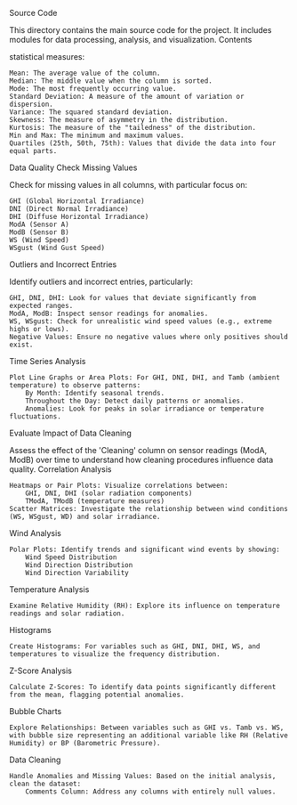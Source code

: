 Source Code

This directory contains the main source code for the project. It includes modules for data processing, analysis, and visualization.
Contents

statistical measures:

    Mean: The average value of the column.
    Median: The middle value when the column is sorted.
    Mode: The most frequently occurring value.
    Standard Deviation: A measure of the amount of variation or dispersion.
    Variance: The squared standard deviation.
    Skewness: The measure of asymmetry in the distribution.
    Kurtosis: The measure of the "tailedness" of the distribution.
    Min and Max: The minimum and maximum values.
    Quartiles (25th, 50th, 75th): Values that divide the data into four equal parts.

Data Quality Check
Missing Values

Check for missing values in all columns, with particular focus on:

    GHI (Global Horizontal Irradiance)
    DNI (Direct Normal Irradiance)
    DHI (Diffuse Horizontal Irradiance)
    ModA (Sensor A)
    ModB (Sensor B)
    WS (Wind Speed)
    WSgust (Wind Gust Speed)

Outliers and Incorrect Entries

Identify outliers and incorrect entries, particularly:

    GHI, DNI, DHI: Look for values that deviate significantly from expected ranges.
    ModA, ModB: Inspect sensor readings for anomalies.
    WS, WSgust: Check for unrealistic wind speed values (e.g., extreme highs or lows).
    Negative Values: Ensure no negative values where only positives should exist.

Time Series Analysis

    Plot Line Graphs or Area Plots: For GHI, DNI, DHI, and Tamb (ambient temperature) to observe patterns:
        By Month: Identify seasonal trends.
        Throughout the Day: Detect daily patterns or anomalies.
        Anomalies: Look for peaks in solar irradiance or temperature fluctuations.

Evaluate Impact of Data Cleaning

Assess the effect of the 'Cleaning' column on sensor readings (ModA, ModB) over time to understand how cleaning procedures influence data quality.
Correlation Analysis

    Heatmaps or Pair Plots: Visualize correlations between:
        GHI, DNI, DHI (solar radiation components)
        TModA, TModB (temperature measures)
    Scatter Matrices: Investigate the relationship between wind conditions (WS, WSgust, WD) and solar irradiance.

Wind Analysis

    Polar Plots: Identify trends and significant wind events by showing:
        Wind Speed Distribution
        Wind Direction Distribution
        Wind Direction Variability

Temperature Analysis

    Examine Relative Humidity (RH): Explore its influence on temperature readings and solar radiation.

Histograms

    Create Histograms: For variables such as GHI, DNI, DHI, WS, and temperatures to visualize the frequency distribution.

Z-Score Analysis

    Calculate Z-Scores: To identify data points significantly different from the mean, flagging potential anomalies.

Bubble Charts

    Explore Relationships: Between variables such as GHI vs. Tamb vs. WS, with bubble size representing an additional variable like RH (Relative Humidity) or BP (Barometric Pressure).

Data Cleaning

    Handle Anomalies and Missing Values: Based on the initial analysis, clean the dataset:
        Comments Column: Address any columns with entirely null values.
